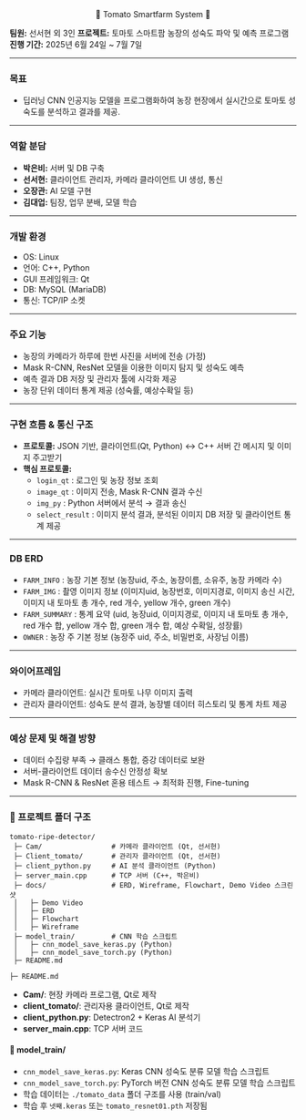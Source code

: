 <div align="center">
🍅 Tomato Smartfarm System 🍅
<br>
</div>

**팀원:** 선서현 외 3인
**프로젝트:** 토마토 스마트팜 농장의 성숙도 파악 및 예측 프로그램  
**진행 기간:** 2025년 6월 24일 ~ 7월 7일

---

### 목표
- 딥러닝 CNN 인공지능 모델을 프로그램화하여 농장 현장에서 실시간으로 토마토 성숙도를 분석하고 결과를 제공.

---

### 역할 분담
- **박은비:** 서버 및 DB 구축
- **선서현:** 클라이언트 관리자, 카메라 클라이언트 UI 생성, 통신
- **오장관:** AI 모델 구현
- **김대업:** 팀장, 업무 분배, 모델 학습

---

### 개발 환경
- OS: Linux
- 언어: C++, Python
- GUI 프레임워크: Qt
- DB: MySQL (MariaDB)
- 통신: TCP/IP 소켓

---

### 주요 기능
- 농장의 카메라가 하루에 한번 사진을 서버에 전송 (가정)
- Mask R-CNN, ResNet 모델을 이용한 이미지 탐지 및 성숙도 예측
- 예측 결과 DB 저장 및 관리자 툴에 시각화 제공
- 농장 단위 데이터 통계 제공 (성숙률, 예상수확일 등)

---

### 구현 흐름 & 통신 구조
- **프로토콜:** JSON 기반, 클라이언트(Qt, Python) ↔ C++ 서버 간 메시지 및 이미지 주고받기
- **핵심 프로토콜:**  
  - `login_qt` : 로그인 및 농장 정보 조회
  - `image_qt` : 이미지 전송, Mask R-CNN 결과 수신
  - `img_py` : Python 서버에서 분석 → 결과 송신
  - `select_result` : 이미지 분석 결과, 분석된 이미지 DB 저장 및 클라이언트 통계 제공

---

### DB ERD
- `FARM_INFO` : 농장 기본 정보 (농장uid, 주소, 농장이름, 소유주, 농장 카메라 수)
- `FARM_IMG` : 촬영 이미지 정보 (이미지uid, 농장번호, 이미지경로, 이미지 송신 시간, 이미지 내 토마토 총 개수, red 개수, yellow 개수, green 개수)
- `FARM_SUMMARY` : 통계 요약 (uid, 농장uid, 이미지경로, 이미지 내 토마토 총 개수, red 개수 합, yellow 개수 합, green 개수 합, 예상 수확일, 성장률)
- `OWNER` : 농장 주 기본 정보 (농장주 uid, 주소, 비밀번호, 사장님 이름)
---

### 와이어프레임
- 카메라 클라이언트: 실시간 토마토 나무 이미지 출력
- 관리자 클라이언트: 성숙도 분석 결과, 농장별 데이터 히스토리 및 통계 차트 제공

---

### 예상 문제 및 해결 방향
- 데이터 수집량 부족 → 클래스 통합, 증강 데이터로 보완
- 서버-클라이언트 데이터 송수신 안정성 확보
- Mask R-CNN & ResNet 혼용 테스트 → 최적화 진행, Fine-tuning

---

### 📂 프로젝트 폴더 구조
```
tomato-ripe-detector/
 ├─ Cam/                 # 카메라 클라이언트 (Qt, 선서현)
 ├─ Client_tomato/       # 관리자 클라이언트 (Qt, 선서현)
 ├─ client_python.py     # AI 분석 클라이언트 (Python)
 ├─ server_main.cpp      # TCP 서버 (C++, 박은비)
 ├─ docs/                # ERD, Wireframe, Flowchart, Demo Video 스크린샷
 │   ├─ Demo Video
 │   ├─ ERD
 │   ├─ Flowchart
 │   ├─ Wireframe
 ├─ model_train/         # CNN 학습 스크립트
 │   ├─ cnn_model_save_keras.py (Python)
 │   ├─ cnn_model_save_torch.py (Python)
 ├─ README.md

├─ README.md
```
- **Cam/**: 현장 카메라 프로그램, Qt로 제작
- **client_tomato/**: 관리자용 클라이언트, Qt로 제작
- **client_python.py**: Detectron2 + Keras AI 분석기
- **server_main.cpp**: TCP 서버 코드

#### 📂 model_train/
- `cnn_model_save_keras.py`: Keras CNN 성숙도 분류 모델 학습 스크립트
- `cnn_model_save_torch.py`: PyTorch 버전 CNN 성숙도 분류 모델 학습 스크립트
- 학습 데이터는 `./tomato_data` 폴더 구조를 사용 (train/val)
- 학습 후 `넷째.keras` 또는 `tomato_resnet01.pth` 저장됨
